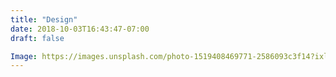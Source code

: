 ```yaml
---
title: "Design"
date: 2018-10-03T16:43:47-07:00
draft: false

Image: https://images.unsplash.com/photo-1519408469771-2586093c3f14?ixlib=rb-1.2.1&ixid=eyJhcHBfaWQiOjEyMDd9&auto=format&fit=crop&w=1247&q=80
---
```


